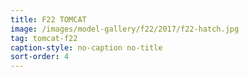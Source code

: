 ```yaml
---
title: F22 TOMCAT
image: /images/model-gallery/f22/2017/f22-hatch.jpg
tag: tomcat-f22
caption-style: no-caption no-title
sort-order: 4
---
```


